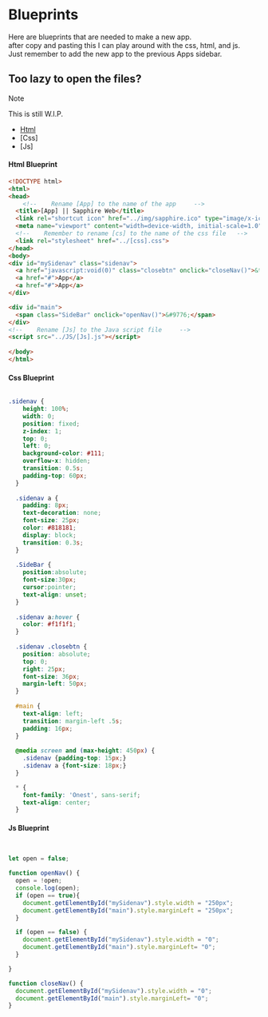 


# Blueprints
Here are blueprints that are needed to make a new app.<br>
after copy and pasting this I can play around with the css, html, and js.<br>
Just remember to add the new app to the previous Apps sidebar.<br>

## Too lazy to open the files?

> [!NOTE]
> This is still W.I.P.

- [Html](#html-blueprint)
- [Css]
- [Js]


#### Html Blueprint
```html
<!DOCTYPE html>
<html>
<head>
    <!--    Rename [App] to the name of the app     -->
  <title>[App] || Sapphire Web</title>
  <link rel="shortcut icon" href="../img/sapphire.ico" type="image/x-icon">
  <meta name="viewport" content="width=device-width, initial-scale=1.0">
  <!--    Remember to rename [cs] to the name of the css file   -->
  <link rel="stylesheet" href="../[css].css">
</head>
<body>
<div id="mySidenav" class="sidenav">
  <a href="javascript:void(0)" class="closebtn" onclick="closeNav()">&times;</a>
  <a href="#">App</a>
  <a href="#">App</a>
</div>

<div id="main">
  <span class="SideBar" onclick="openNav()">&#9776;</span>
</div>
<!--    Rename [Js] to the Java script file     -->
<script src="../JS/[Js].js"></script>
   
</body>
</html> 
```

#### Css Blueprint
```css

.sidenav {
    height: 100%;
    width: 0;
    position: fixed;
    z-index: 1;
    top: 0;
    left: 0;
    background-color: #111;
    overflow-x: hidden;
    transition: 0.5s;
    padding-top: 60px;
  }
  
  .sidenav a {
    padding: 8px;
    text-decoration: none;
    font-size: 25px;
    color: #818181;
    display: block;
    transition: 0.3s;
  }
  
  .SideBar {
    position:absolute;
    font-size:30px;
    cursor:pointer;
    text-align: unset;
  }
  
  .sidenav a:hover {
    color: #f1f1f1;
  }
  
  .sidenav .closebtn {
    position: absolute;
    top: 0;
    right: 25px;
    font-size: 36px;
    margin-left: 50px;
  }
  
  #main {
    text-align: left;
    transition: margin-left .5s;
    padding: 16px;
  }
  
  @media screen and (max-height: 450px) {
    .sidenav {padding-top: 15px;}
    .sidenav a {font-size: 18px;}
  }

  * {
    font-family: 'Onest', sans-serif;
    text-align: center;
  }

```

#### Js Blueprint
```javascript


let open = false;

function openNav() {
  open = !open;
  console.log(open);
  if (open == true){
    document.getElementById("mySidenav").style.width = "250px";
    document.getElementById("main").style.marginLeft = "250px";
  }

  if (open == false) {
    document.getElementById("mySidenav").style.width = "0";
    document.getElementById("main").style.marginLeft= "0";
  }

}

function closeNav() {
  document.getElementById("mySidenav").style.width = "0";
  document.getElementById("main").style.marginLeft= "0";
}


```
